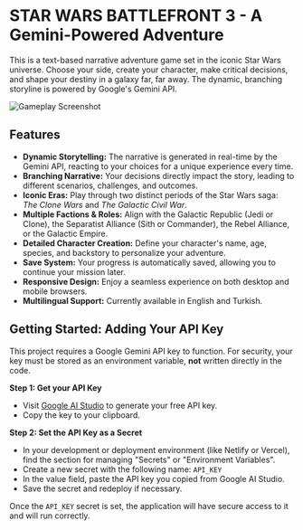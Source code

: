 
# STAR WARS BATTLEFRONT 3 - A Gemini-Powered Adventure

This is a text-based narrative adventure game set in the iconic Star Wars universe. Choose your side, create your character, make critical decisions, and shape your destiny in a galaxy far, far away. The dynamic, branching storyline is powered by Google's Gemini API.

![Gameplay Screenshot](https://storage.googleapis.com/aistudio-project-files/e448b11a-a10e-436f-b2f5-b6d392ca4301/214d48b1-36bd-4217-a128-d8f8d689db31)

## Features

- **Dynamic Storytelling:** The narrative is generated in real-time by the Gemini API, reacting to your choices for a unique experience every time.
- **Branching Narrative:** Your decisions directly impact the story, leading to different scenarios, challenges, and outcomes.
- **Iconic Eras:** Play through two distinct periods of the Star Wars saga: *The Clone Wars* and *The Galactic Civil War*.
- **Multiple Factions & Roles:** Align with the Galactic Republic (Jedi or Clone), the Separatist Alliance (Sith or Commander), the Rebel Alliance, or the Galactic Empire.
- **Detailed Character Creation:** Define your character's name, age, species, and backstory to personalize your adventure.
- **Save System:** Your progress is automatically saved, allowing you to continue your mission later.
- **Responsive Design:** Enjoy a seamless experience on both desktop and mobile browsers.
- **Multilingual Support:** Currently available in English and Turkish.

## Getting Started: Adding Your API Key

This project requires a Google Gemini API key to function. For security, your key must be stored as an environment variable, **not** written directly in the code.

**Step 1: Get your API Key**

- Visit [Google AI Studio](https://aistudio.google.com/app/apikey) to generate your free API key.
- Copy the key to your clipboard.

**Step 2: Set the API Key as a Secret**

- In your development or deployment environment (like Netlify or Vercel), find the section for managing "Secrets" or "Environment Variables".
- Create a new secret with the following name: `API_KEY`
- In the value field, paste the API key you copied from Google AI Studio.
- Save the secret and redeploy if necessary.

Once the `API_KEY` secret is set, the application will have secure access to it and will run correctly.
